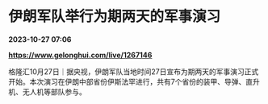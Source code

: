 # 伊朗军队举行为期两天的军事演习

**2023-10-27 07:06**

**https://www.gelonghui.com/live/1267146**

格隆汇10月27日｜据央视，伊朗军队当地时间27日宣布为期两天的军事演习正式开始。本次演习在伊朗中部省份伊斯法罕进行，共有7个省份的装甲、导弹、直升机、无人机等部队参与。